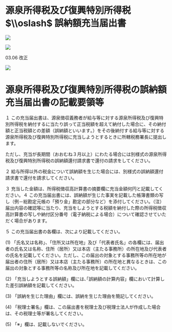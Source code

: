 # 源泉所得税及び復興特別所得税 $\\oslash$ 誤納額充当届出書

![](https://www.nta.go.jp/tmp/0d2835e6-33ca-4610-aca2-e6de2bb4933b/images/0b5ff618f7247a81f7f3fe1c7e4847495a88ad9eb4db4d859d97e8edc257e308.jpg)

![](https://www.nta.go.jp/tmp/0d2835e6-33ca-4610-aca2-e6de2bb4933b/images/b4e8d512ddf048e73d6b67570fc4ae264c7eb6dd00d09590269918b930cbca66.jpg)

03.06 改正

![](https://www.nta.go.jp/tmp/0d2835e6-33ca-4610-aca2-e6de2bb4933b/images/539fdf068151e6db266b7a083e43262c95d985611be75e5919d4663ddd3311ec.jpg)

# 源泉所得税及び復興特別所得税の誤納額充当届出書の記載要領等

１ この充当届出書は、源泉徴収義務者が給与等に対する源泉所得税及び復興特別所得税を納付するに当たり誤って正当税額を超えて納付した場合に、その納付額と正当税額との差額（誤納額といいます｡）をその後納付する給与等に対する源泉所得税及び復興特別所得税に充当しようとするときに所轄税務署長に提出します。

ただし、充当が長期間（おおむね３月以上）にわたる場合には別様式の源泉所得税及び復興特別所得税の誤納額還付請求書で還付の請求をしてください。

２ 給与所得以外の税金について誤納額を生じた場合には、別様式の誤納額還付請求書で還付を請求してください。

３ 充当した金額は、所得税徴収高計算書の摘要欄に充当金額何円と記載してください。４ この充当届出書には、誤納額が生じた事実を記載した帳簿書類の写し（例－総勘定元帳の「預り金」勘定の部分など）を添付してください。（注）届出内容の確認等に当たり、充当をしようとする税額を納付した際の所得税徴収高計算書の写しや納付区分番号（電子納税による場合）について確認させていただく場合があります。

５ この充当届出書の各欄は、次により記載してください。

(1) 「氏名又は名称」、「住所又は所在地」及び「代表者氏名」の各欄には、届出者の氏名又は名称、住所（居所）又は本店（主たる事務所）の所在地及び代表者の氏名を記載してください。ただし、この届出の対象とする事務所等の所在地が届出者の住所（居所）又は本店（主たる事務所）の所在地と異なるときは、この届出の対象とする事務所等の名称及び所在地を記載してください。

(2) 「充当しようとする誤納額」欄には､｢誤納額の計算内容」欄において計算した差引誤納額を記載してください。

(3) 「誤納を生じた理由」欄には、誤納を生じた理由を簡記してください。

(4) 「税理士署名」欄は、この届出書を税理士及び税理士法人が作成した場合は、その税理士等が署名してください。

(5) 「※」欄は、記載しないでください。